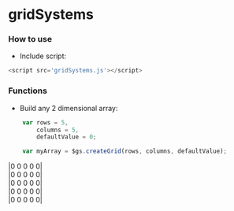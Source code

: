 # gridSystems


### How to use
- Include script:
```javascript
<script src='gridSystems.js'></script>
```




### Functions
- Build any 2 dimensional array:

```javascript
    var rows = 5,
        columns = 5,
        defaultValue = 0;

    var myArray = $gs.createGrid(rows, columns, defaultValue);
```

|0 0 0 0 0|<br>
|0 0 0 0 0|<br>
|0 0 0 0 0|<br>
|0 0 0 0 0|<br>
|0 0 0 0 0|<br>


